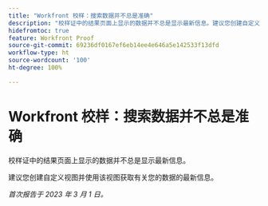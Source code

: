 ```yaml
---
title: "Workfront 校样：搜索数据并不总是准确"
description: "校样证中的结果页面上显示的数据并不总是显示最新信息。建议您创建自定义视图并使用该视图获取有关您的数据的最新信息。"
hidefromtoc: true
feature: Workfront Proof
source-git-commit: 69236df0167ef6eb14ee4e646a5e142533f13dfd
workflow-type: ht
source-wordcount: '100'
ht-degree: 100%

---
```



# Workfront 校样：搜索数据并不总是准确

校样证中的结果页面上显示的数据并不总是显示最新信息。

建议您创建自定义视图并使用该视图获取有关您的数据的最新信息。

_首次报告于 2023 年 3 月 1 日。_
